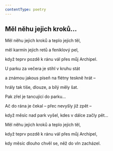 ```yaml
---
contentType: poetry
---
```


<section>

# Měl něhu jejich kroků…

Měl něhu jejich kroků a teplo jejich těl, 

měl karmín jejich retů a feniklový pel, 

když teprv pozdě k ránu vál přes můj Archipel. 

</section>

<section>

U parku za večera je stihl v kruhu stát 

a známou jakous píseň na flétny teskně hrát – 

hrály tak tiše, dlouze, a bílý měly šat. 

</section>

<section>

Pak zřel je tancující do parku… 

Ač do rána je čekal – přec nevyšly již zpět – 

když měsíc nad park vyšel, kdes v dálce začly pět… 

</section>

<section>

Měl něhu jejich kroků a teplo jejich těl, 

když teprv pozdě k ránu vál přes můj Archipel, 

kdy měsíc dlouho chvěl se, něž do vln zacházel.

</section>

